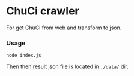 # ChuCi crawler

For get ChuCi from web and transform to json.

### Usage

```shell
node index.js
```

Then then result json file is located in `./data/` dir.
